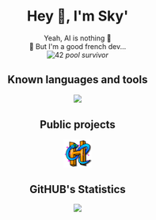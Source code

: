 <h1 align="center">Hey 👋, I'm Sky'</h1>

<p align="center">
	Yeah, AI is nothing 💭
	<br>
	🫠 But I'm a good french dev...
	<br>
	<img src="https://upload.wikimedia.org/wikipedia/commons/thumb/8/8d/42_Logo.svg/512px-42_Logo.svg.png" align="top" width="20" alt="42"></img>
	<i>pool survivor</i>
</p>

<h2 align="center">Known languages and tools</h2>

<p align="center">
	<img src="https://skillicons.dev/icons?i=php,java,mysql,nginx,cs,cpp,c,cmake,maven,gradle,py,html,css,bash,arduino,cloudflare,docker,dotnet,git,github,gitlab,linux,,,,,vscode,visualstudio,idea&perline=11" width ="65%">
</p>

<h2 align="center">Public projects</h2>
<p align="center">
	<a href="https://hilziria.fr">
	<img src="https://github.com/SkyWors/SkyWors/blob/main/content/hilziria.png" width="56" alt="HilZiria Network"></img>
	</a>
</p>

<h2 align="center">GitHUB's Statistics</h2>
<p align="center">
	<img src="https://github-readme-stats.vercel.app/api?username=skywors&count_private=true&show_icons=true&theme=vision-friendly-dark&custom_title=Sky's%20Statistics">
</p>
